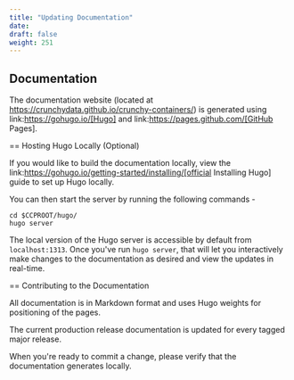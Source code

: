 ```yaml
---
title: "Updating Documentation"
date:
draft: false
weight: 251
---
```

## Documentation

The documentation website (located at https://crunchydata.github.io/crunchy-containers/) is generated using link:https://gohugo.io/[Hugo] and
link:https://pages.github.com/[GitHub Pages].

== Hosting Hugo Locally (Optional)

If you would like to build the documentation locally, view the
link:https://gohugo.io/getting-started/installing/[official Installing Hugo] guide to set up Hugo locally.

You can then start the server by running the following commands -

```
cd $CCPROOT/hugo/
hugo server
```

The local version of the Hugo server is accessible by default from
`localhost:1313`. Once you've run `hugo server`, that will let you interactively make changes to the documentation as desired and view the updates
in real-time.

== Contributing to the Documentation

All documentation is in Markdown format and uses Hugo weights for positioning of the pages.

The current production release documentation is updated for every tagged major release.

When you're ready to commit a change, please verify that the documentation generates locally.

